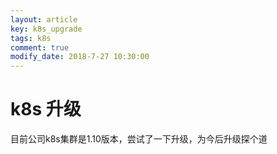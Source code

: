 ```yaml
---
layout: article
key: k8s_upgrade
tags: k8s
comment: true
modify_date: 2018-7-27 10:30:00
---
```

# k8s 升级
目前公司k8s集群是1.10版本，尝试了一下升级，为今后升级探个道
## 
